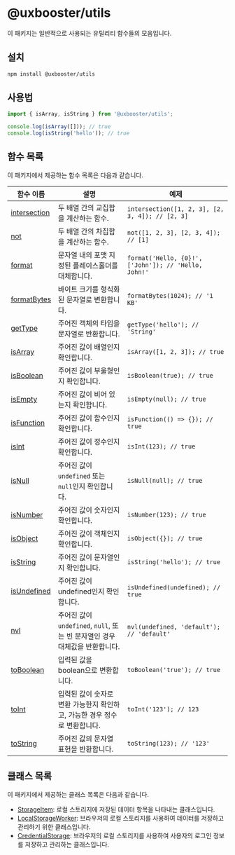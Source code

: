 # @uxbooster/utils

이 패키지는 일반적으로 사용되는 유틸리티 함수들의 모음입니다.

## 설치

```bash
npm install @uxbooster/utils
```

## 사용법

```typescript
import { isArray, isString } from '@uxbooster/utils';

console.log(isArray([])); // true
console.log(isString('hello')); // true
```

## 함수 목록

이 패키지에서 제공하는 함수 목록은 다음과 같습니다.

| 함수 이름                                 | 설명                                                                        | 예제                                                 |
| ----------------------------------------- | --------------------------------------------------------------------------- | ---------------------------------------------------- |
| [intersection](src/array/intersection.ts) | 두 배열 간의 교집합을 계산하는 함수.                                        | `intersection([1, 2, 3], [2, 3, 4]); // [2, 3]`      |
| [not](src/array/not.ts)                   | 두 배열 간의 차집합을 계산하는 함수.                                        | `not([1, 2, 3], [2, 3, 4]); // [1]`                  |
| [format](src/string/format.ts)            | 문자열 내의 포맷 지정된 플레이스홀더를 대체합니다.                          | `format('Hello, {0}!', ['John']); // 'Hello, John!'` |
| [formatBytes](src/formatBytes.ts)         | 바이트 크기를 형식화된 문자열로 변환합니다.                                 | `formatBytes(1024); // '1 KB'`                       |
| [getType](src/getType.ts)                 | 주어진 객체의 타입을 문자열로 반환합니다.                                   | `getType('hello'); // 'String'`                      |
| [isArray](src/isArray.ts)                 | 주어진 값이 배열인지 확인합니다.                                            | `isArray([1, 2, 3]); // true`                        |
| [isBoolean](src/isBoolean.ts)             | 주어진 값이 부울형인지 확인합니다.                                          | `isBoolean(true); // true`                           |
| [isEmpty](src/isEmpty.ts)                 | 주어진 값이 비어 있는지 확인합니다.                                         | `isEmpty(null); // true`                             |
| [isFunction](src/isFunction.ts)           | 주어진 값이 함수인지 확인합니다.                                            | `isFunction(() => {}); // true`                      |
| [isInt](src/isInt.ts)                     | 주어진 값이 정수인지 확인합니다.                                            | `isInt(123); // true`                                |
| [isNull](src/isNull.ts)                   | 주어진 값이 `undefined` 또는 `null`인지 확인합니다.                         | `isNull(null); // true`                              |
| [isNumber](src/isNumber.ts)               | 주어진 값이 숫자인지 확인합니다.                                            | `isNumber(123); // true`                             |
| [isObject](src/isObject.ts)               | 주어진 값이 객체인지 확인합니다.                                            | `isObject({}); // true`                              |
| [isString](src/isString.ts)               | 주어진 값이 문자열인지 확인합니다.                                          | `isString('hello'); // true`                         |
| [isUndefined](src/isUndefined.ts)         | 주어진 값이 undefined인지 확인합니다.                                       | `isUndefined(undefined); // true`                    |
| [nvl](src/nvl.ts)                         | 주어진 값이 `undefined`, `null`, 또는 빈 문자열인 경우 대체값을 반환합니다. | `nvl(undefined, 'default'); // 'default'`            |
| [toBoolean](src/toBoolean.ts)             | 입력된 값을 boolean으로 변환합니다.                                         | `toBoolean('true'); // true`                         |
| [toInt](src/toInt.ts)                     | 입력된 값이 숫자로 변환 가능한지 확인하고, 가능한 경우 정수로 변환합니다.   | `toInt('123'); // 123`                               |
| [toString](src/toString.ts)               | 주어진 값의 문자열 표현을 반환합니다.                                       | `toString(123); // '123'`                            |

## 클래스 목록

이 패키지에서 제공하는 클래스 목록은 다음과 같습니다.

- [StorageItem](src/storage/StorageItem.ts): 로컬 스토리지에 저장된 데이터 항목을 나타내는 클래스입니다.
- [LocalStorageWorker](src/storage/LocalStorageWorker.ts): 브라우저의 로컬 스토리지를 사용하여 데이터를 저장하고 관리하기 위한 클래스입니다.
- [CredentialStorage](src/storage/CredentialStorage.ts): 브라우저의 로컬 스토리지를 사용하여 사용자의 로그인 정보를 저장하고 관리하는 클래스입니다.
